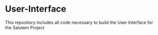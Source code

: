 # User-Interface
This repository includes all code necessary to build the User Interface for the Salutem Project

